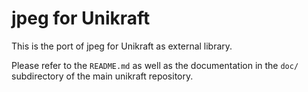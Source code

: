 jpeg for Unikraft
=============================

This is the port of jpeg for Unikraft as external library.

Please refer to the `README.md` as well as the documentation in the `doc/`
subdirectory of the main unikraft repository.
